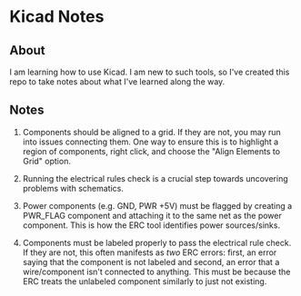 # Kicad Notes

## About

I am learning how to use Kicad. I am new to such tools, so I've created this
repo to take notes about what I've learned along the way.

## Notes

1. Components should be aligned to a grid. If they are not, you may run into
issues connecting them. One way to ensure this is to highlight a region of 
components, right click, and choose the "Align Elements to Grid" option.

2. Running the electrical rules check is a crucial step towards uncovering
problems with schematics.

3. Power components (e.g. GND, PWR +5V) must be flagged by creating a PWR_FLAG
component and attaching it to the same net as the power component. This is how
the ERC tool identifies power sources/sinks.

4. Components must be labeled properly to pass the electrical rule check. If
they are not, this often manifests as *two* ERC errors: first, an error saying
that the component is not labeled and second, an error that a wire/component
isn't connected to anything. This must be because the ERC treats the unlabeled
component similarly to just not existing.
